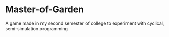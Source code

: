 # Master-of-Garden
A game made in my second semester of college to experiment with cyclical, semi-simulation programming
